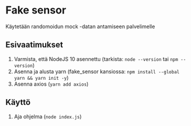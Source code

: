 # Fake sensor
Käytetään randomoidun mock -datan antamiseen palvelimelle

## Esivaatimukset
1. Varmista, että NodeJS 10 asennettu (tarkista: `node --version` tai `npm --version`)
2. Asenna ja alusta yarn (fake_sensor kansiossa: `npm install --global yarn && yarn init -y`)
3. Asenna axios (`yarn add axios`)

## Käyttö
1. Aja ohjelma (`node index.js`)
